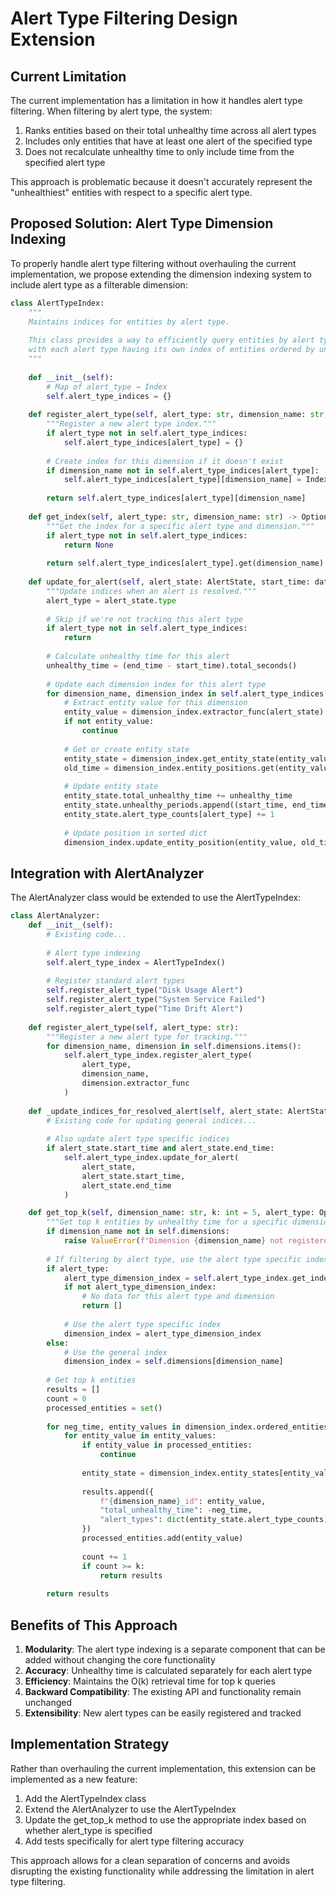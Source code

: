 # Alert Type Filtering Design Extension

## Current Limitation

The current implementation has a limitation in how it handles alert type filtering. When filtering by alert type, the system:

1. Ranks entities based on their total unhealthy time across all alert types
2. Includes only entities that have at least one alert of the specified type
3. Does not recalculate unhealthy time to only include time from the specified alert type

This approach is problematic because it doesn't accurately represent the "unhealthiest" entities with respect to a specific alert type.

## Proposed Solution: Alert Type Dimension Indexing

To properly handle alert type filtering without overhauling the current implementation, we propose extending the dimension indexing system to include alert type as a filterable dimension:

```python
class AlertTypeIndex:
    """
    Maintains indices for entities by alert type.
    
    This class provides a way to efficiently query entities by alert type,
    with each alert type having its own index of entities ordered by unhealthy time.
    """
    
    def __init__(self):
        # Map of alert_type → Index
        self.alert_type_indices = {}
        
    def register_alert_type(self, alert_type: str, dimension_name: str, extractor_func: Callable):
        """Register a new alert type index."""
        if alert_type not in self.alert_type_indices:
            self.alert_type_indices[alert_type] = {}
            
        # Create index for this dimension if it doesn't exist
        if dimension_name not in self.alert_type_indices[alert_type]:
            self.alert_type_indices[alert_type][dimension_name] = Index(dimension_name, extractor_func)
            
        return self.alert_type_indices[alert_type][dimension_name]
    
    def get_index(self, alert_type: str, dimension_name: str) -> Optional[Index]:
        """Get the index for a specific alert type and dimension."""
        if alert_type not in self.alert_type_indices:
            return None
            
        return self.alert_type_indices[alert_type].get(dimension_name)
    
    def update_for_alert(self, alert_state: AlertState, start_time: datetime, end_time: datetime):
        """Update indices when an alert is resolved."""
        alert_type = alert_state.type
        
        # Skip if we're not tracking this alert type
        if alert_type not in self.alert_type_indices:
            return
            
        # Calculate unhealthy time for this alert
        unhealthy_time = (end_time - start_time).total_seconds()
        
        # Update each dimension index for this alert type
        for dimension_name, dimension_index in self.alert_type_indices[alert_type].items():
            # Extract entity value for this dimension
            entity_value = dimension_index.extractor_func(alert_state)
            if not entity_value:
                continue
                
            # Get or create entity state
            entity_state = dimension_index.get_entity_state(entity_value)
            old_time = dimension_index.entity_positions.get(entity_value, 0)
            
            # Update entity state
            entity_state.total_unhealthy_time += unhealthy_time
            entity_state.unhealthy_periods.append((start_time, end_time))
            entity_state.alert_type_counts[alert_type] += 1
            
            # Update position in sorted dict
            dimension_index.update_entity_position(entity_value, old_time, entity_state.total_unhealthy_time)
```

## Integration with AlertAnalyzer

The AlertAnalyzer class would be extended to use the AlertTypeIndex:

```python
class AlertAnalyzer:
    def __init__(self):
        # Existing code...
        
        # Alert type indexing
        self.alert_type_index = AlertTypeIndex()
        
        # Register standard alert types
        self.register_alert_type("Disk Usage Alert")
        self.register_alert_type("System Service Failed")
        self.register_alert_type("Time Drift Alert")
    
    def register_alert_type(self, alert_type: str):
        """Register a new alert type for tracking."""
        for dimension_name, dimension in self.dimensions.items():
            self.alert_type_index.register_alert_type(
                alert_type, 
                dimension_name, 
                dimension.extractor_func
            )
    
    def _update_indices_for_resolved_alert(self, alert_state: AlertState):
        # Existing code for updating general indices...
        
        # Also update alert type specific indices
        if alert_state.start_time and alert_state.end_time:
            self.alert_type_index.update_for_alert(
                alert_state,
                alert_state.start_time,
                alert_state.end_time
            )

    def get_top_k(self, dimension_name: str, k: int = 5, alert_type: Optional[str] = None):
        """Get top k entities by unhealthy time for a specific dimension."""
        if dimension_name not in self.dimensions:
            raise ValueError(f"Dimension {dimension_name} not registered")
        
        # If filtering by alert type, use the alert type specific index
        if alert_type:
            alert_type_dimension_index = self.alert_type_index.get_index(alert_type, dimension_name)
            if not alert_type_dimension_index:
                # No data for this alert type and dimension
                return []
                
            # Use the alert type specific index
            dimension_index = alert_type_dimension_index
        else:
            # Use the general index
            dimension_index = self.dimensions[dimension_name]
        
        # Get top k entities
        results = []
        count = 0
        processed_entities = set()
        
        for neg_time, entity_values in dimension_index.ordered_entities.items():
            for entity_value in entity_values:
                if entity_value in processed_entities:
                    continue
                    
                entity_state = dimension_index.entity_states[entity_value]
                
                results.append({
                    f"{dimension_name}_id": entity_value,
                    "total_unhealthy_time": -neg_time,
                    "alert_types": dict(entity_state.alert_type_counts)
                })
                processed_entities.add(entity_value)
                
                count += 1
                if count >= k:
                    return results
        
        return results
```

## Benefits of This Approach

1. **Modularity**: The alert type indexing is a separate component that can be added without changing the core functionality
2. **Accuracy**: Unhealthy time is calculated separately for each alert type
3. **Efficiency**: Maintains the O(k) retrieval time for top k queries
4. **Backward Compatibility**: The existing API and functionality remain unchanged
5. **Extensibility**: New alert types can be easily registered and tracked

## Implementation Strategy

Rather than overhauling the current implementation, this extension can be implemented as a new feature:

1. Add the AlertTypeIndex class
2. Extend the AlertAnalyzer to use the AlertTypeIndex
3. Update the get_top_k method to use the appropriate index based on whether alert_type is specified
4. Add tests specifically for alert type filtering accuracy

This approach allows for a clean separation of concerns and avoids disrupting the existing functionality while addressing the limitation in alert type filtering.
